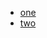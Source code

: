 - [one](http://blog.csdn.net/phunxm/article/details/45083335)
- [two](https://www.cnblogs.com/qianqiannian/p/6008140.html)
